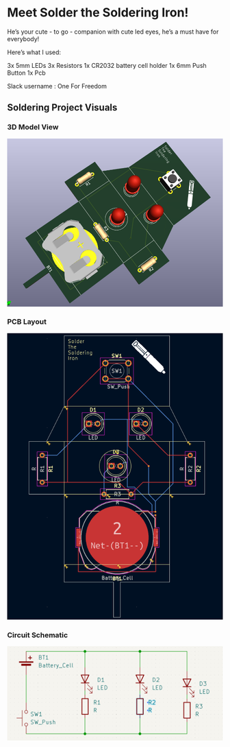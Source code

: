 # Meet Solder the Soldering Iron!
He’s your cute - to go - companion with cute led eyes, he’s a must have for everybody!

Here’s what I used:

3x 5mm LEDs 3x Resistors 1x CR2032 battery cell holder 1x 6mm Push Button 1x Pcb

Slack username : One For Freedom

## Soldering Project Visuals

### 3D Model View
![Solder 3D](Solder%203D.png)

### PCB Layout
![Solder PCB](Solder%20PCB.png)

### Circuit Schematic
![Solder Schematic](Solder%20Schematic.png)
